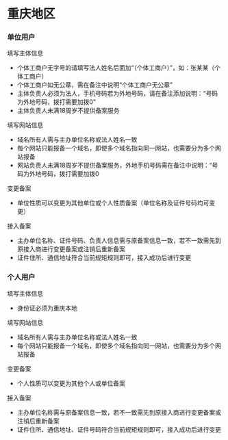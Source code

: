 # 重庆地区
### 单位用户

填写主体信息

* 个体工商户无字号的请填写法人姓名后面加“（个体工商户）”，如：张某某（个体工商户）
* 个体工商户如无公章，需在备注中说明“个体工商户无公章”
* 主体负责人必须为法人，手机号码若为外地号码，请在备注添加说明：“号码为外地号码，拨打需要加拨0”
* 主体负责人未满18周岁不提供备案服务

填写网站信息

* 域名所有人需与主办单位名称或法人姓名一致
* 每个网站只能报备一个域名，即使多个域名指向同一网站，也需要分为多个网站报备
* 网站负责人未满18周岁不提供备案服务，外地手机号码需在备注中说明：“号码为外地号码，拨打需要加拨0

变更备案

* 单位性质可以变更为其他单位或个人性质备案（单位名称及证件号码均可变更）

接入备案

* 主办单位名称、证件号码、负责人信息需与原备案信息一致，若不一致需先到原接入商进行变更备案或注销后重新备案
* 证件住所、通信地址符合当前规矩规则即可，接入成功后进行变更

### 个人用户

填写主体信息

* 身份证必须为重庆本地

填写网站信息

* 域名所有人需与主办单位名称或法人姓名一致
* 每个网站只能报备一个域名，即使多个域名指向同一网站，也需要分为多个网站报备

变更备案

* 个人性质可以变更为其他个人或单位备案

接入备案

* 主办单位名称需与原备案信息一致，若不一致需先到原接入商进行变更备案或注销后重新备案
* 证件住所、通信地址、证件号码符合当前规矩规则即可，接入成功后进行变更